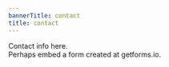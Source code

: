 ```yaml
---
bannerTitle: contact
title: contact
---
```


Contact info here.  
Perhaps embed a form created at getforms.io.
